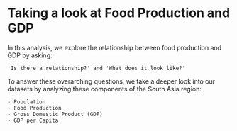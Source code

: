 # Taking a look at Food Production and GDP

In this analysis, we explore the relationship between food production and GDP by asking: 

    'Is there a relationship?' and 'What does it look like?'

To answer these overarching questions, we take a deeper look into our datasets by analyzing these components of the South Asia region: 

    - Population
    - Food Production
    - Gross Domestic Product (GDP)
    - GDP per Capita




